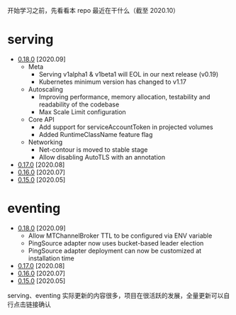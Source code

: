 开始学习之前，先看看本 repo 最近在干什么（截至 2020.10）

# serving

* [0.18.0](https://github.com/knative/serving/releases/tag/v0.18.0) [2020.09]
	* Meta
		* Serving v1alpha1 & v1beta1 will EOL in our next release (v0.19)
		* Kubernetes minimum version has changed to v1.17
	* Autoscaling
		* Improving performance, memory allocation, testability and readability of the codebase
		* Max Scale Limit configuration
	* Core API
		* Add support for serviceAccountToken in projected volumes
		* Added RuntimeClassName feature flag
	* Networking
		* Net-contour is moved to stable stage
		* Allow disabling AutoTLS with an annotation
* [0.17.0](https://github.com/knative/serving/releases/tag/v0.17.0) [2020.08]
* [0.16.0](https://github.com/knative/serving/releases/tag/v0.16.0) [2020.07]
* [0.15.0](https://github.com/knative/serving/releases/tag/v0.15.0) [2020.05]

# eventing

* [0.18.0](https://github.com/knative/eventing/releases/tag/v0.18.0) [2020.09]
	* Allow MTChannelBroker TTL to be configured via ENV variable
	* PingSource adapter now uses bucket-based leader election
	* PingSource adapter deployment can now be customized at installation time
* [0.17.0](https://github.com/knative/eventing/releases/tag/v0.17.0) [2020.08]
* [0.16.0](https://github.com/knative/eventing/releases/tag/v0.16.0) [2020.07]
* [0.15.0](https://github.com/knative/eventing/releases/tag/v0.15.0) [2020.05]

serving、eventing 实际更新的内容很多，项目在很活跃的发展，全量更新可以自行点击链接确认
